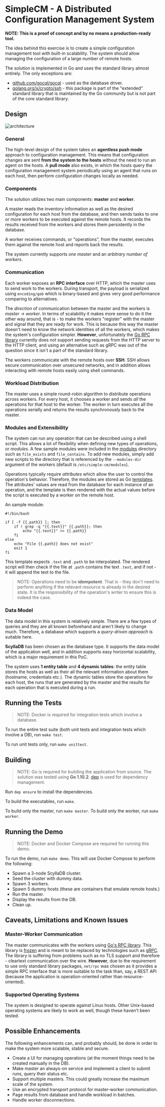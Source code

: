 # SimpleCM - A Distributed Configuration Management System

**NOTE: This is a proof of concept and by no means a production-ready tool.**

The idea behind this exercise is to create a simple configuration management tool with built-in
scalability. The system should allow managing the configuration of a large number of remote hosts.

The solution is implemented in Go and uses the standard library almost entirely. The only
exceptions are:

- [github.com/gocql/gocql][5] - used as the database driver.
- [golang.org/x/crypto/ssh][4] - this package is part of the "extended" standard library that is
maintained by the Go community but is not part of the core standard library.

## Design

![architecture](images/architecture.png)

### General

The high-level design of the system takes an **agentless push mode** approach to configuration
management. This means that configuration changes are sent **from the system to the hosts** without
the need to run an agent on the hosts. A **pull mode** also exists, in which the hosts query the
configuration management system periodically using an agent that runs on each host, then perform
configuration changes locally as needed.

### Components

The solution utilizes two main components: **master** and **worker**.

A master reads the inventory information as well as the desired configuration for each host from
the database, and then sends tasks to one or more workers to be executed against the remote hosts.
It records the results received from the workers and stores them persistently in the database.

A worker receives commands, or "operations", from the master, executes them against the remote host
and reports back the results.

The system currently supports *one master* and an *arbitrary number of workers*.

### Communication

Each worker exposes an **RPC interface** over HTTP, which the master uses to send work to the
workers. During transport, the payload is serialized using `encoding/gob` which is binary-based and
gives very good performance comparing to alternatives.

The *direction* of communication between the master and the workers is *master -> worker*. In terms
of scalability it makes more sense to do it the other way around, that is - to make the workers
"register" with the master and signal that they are ready for work. This is because this way the
master doesn't need to know the network identities of all the workers, which makes the system's
configuration simpler. **However**, unfortunately the [Go RPC library][1] currently does not
support sending requests from the HTTP server to the HTTP client, and using an alternative such as
gRPC was out of the question since it isn't a part of the standard library.

The workers communicate with the remote hosts over **SSH**. SSH allows secure communication over
unsecured networks, and in addition allows interacting with remote hosts easily using shell
commands.

### Workload Distribution

The master uses a simple round-robin algorithm to distribute operations across workers. For every
host, it chooses a worker and sends *all* the operations for that host to the worker. The worker
in turn executes all the operations serially and returns the results synchronously back to the
master.

### Modules and Extensibility

The system can run any operation that can be described using a shell script. This allows a lot of
flexibility when defining new types of operations, or *modules*. A few sample modules were included
in the [modules][6] directory such as `file_exists` and `file_contains`. To add new modules, simply
add new scripts to the directory that is referenced by the `--modules-dir` argument of the workers
(default is `/etc/simple-cm/modules`).

Operations typically require *attributes* which allow the user to control the operation's behavior.
Therefore, the modules are stored as Go [templates][7]. The attributes' values are read from the
database for each instance of an operation, and the template is then rendered with the actual
values before the script is executed by a worker on the remote host.

An sample module:

    #!/bin/bash

    if [ -f {{.path}} ]; then
        if ! grep -q "{{.text}}" {{.path}}; then
            echo "{{.text}}" >> {{.path}}
        fi
    else
        echo "File {{.path}} does not exist"
        exit 1
    fi

This template expects `.text` and `.path` to be interpolated. The rendered script will then check
if the file at `.path` contains the text `.text`, and if not - it will append the text to the file.

>NOTE: Operations need to be **idempotent**. That is - they don't need to perform anything if the
>relevant resource is already in the desired state. It is the responsibility of the operation's
>writer to ensure this is indeed the case.

### Data Model

The data model in this system is relatively simple. There are a few types of queries and they are
all known beforehand and aren't likely to change much. Therefore, a database which supports a
*query-driven approach* is suitable here.

**ScyllaDB** has been chosen as the database type. It supports the data model of the application
well, and in addition supports easy horizontal scalability, which is a major requirement in this
PoC.

The system uses **1 entity table** and **4 dynamic tables**: the entity table stores the hosts as
well as their all the relevant information about them (hostname, credentials etc.). The dynamic
tables store the operations for each host, the runs that are generated by the master and the
results for each operation that is executed during a run.

## Running the Tests

>NOTE: Docker is required for integration tests which involve a database.

To run the entire test suite (both unit tests and integration tests which involve a DB), run `make
test`.

To run unit tests only, run `make unittest`.

## Building

>NOTE: Go is required for building the application from source. The solution was tested using
>**Go 1.10.2**.
>[dep][8] is used for dependency management.

Run `dep ensure` to install the dependencies.

To build the executables, run `make`.

To build only the master, run `make master`. To build only the worker, run `make worker`.

## Running the Demo

>NOTE: Docker and Docker Compose are required for running this demo.

To run the demo, run `make demo`. This will use Docker Compose to perform the following:

- Spawn a 3-node ScyllaDB cluster.
- Seed the cluster with dummy data.
- Spawn 3 workers.
- Spawn 5 dummy hosts (these are containers that emulate remote hosts.)
- Run the master.
- Display the results from the DB.
- Clean up.

## Caveats, Limitations and Known Issues

### Master-Worker Communication

The master communicates with the workers using [Go's RPC library][1]. This library is [frozen][3]
and is meant to be replaced by technologies such as [gRPC][2]. The library is suffering from
problems such as no TLS support and therefore - cleartext communication over the wire. **However**,
due to the requirement to use only standard library packages, `net/rpc` was chosen as it provides a
simple RPC interface that is more suitable to the task than, say, a REST API (because the
application is operation-oriented rather than resource-oriented).

### Supported Operating Systems

The system is designed to operate against Linux hosts. Other Unix-based operating systems are
likely to work as well, though these haven't been tested.

## Possible Enhancements

The following enhancements can, and probably should, be done in order to make the system more
scalable, stable and secure.

- Create a UI for managing operations (at the moment things need to be created manually in the DB).
- Make master an always-on service and implement a client to submit runs, query their status etc.
- Support multiple masters. This could greatly increase the maximum scale of the system.
- Use an encrypted transport protocol for master-worker communication.
- Page results from database and handle workload in batches.
- Handle worker disconnections.

[1]: https://golang.org/pkg/net/rpc/
[2]: https://grpc.io/
[3]: https://github.com/golang/go/issues/16844
[4]: https://godoc.org/golang.org/x/crypto/ssh
[5]: https://github.com/gocql/gocql
[6]: modules
[7]: https://golang.org/pkg/text/template/
[8]: https://github.com/golang/dep